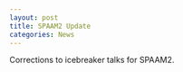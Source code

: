 ```yaml
---
layout: post
title: SPAAM2 Update
categories: News
---
```

Corrections to icebreaker talks for SPAAM2.
